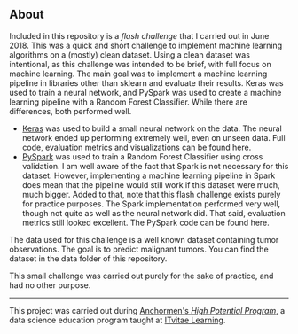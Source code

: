 ## About

Included in this repository is a *flash challenge* that I carried out in June 2018. This was a quick and short challenge to implement machine learning algorithms on a (mostly) clean dataset. Using a clean dataset was intentional, as this challenge was intended to be brief, with full focus on machine learning. The main goal was to implement a machine learning pipeline in libraries other than sklearn and evaluate their results. 
Keras was used to train a neural network, and PySpark was used to create a machine learning pipeline with a Random Forest Classifier. While there are differences, both performed well.

- [Keras](https://keras.io "Keras") was used to build a small neural network on the data. The neural network ended up performing extremely well, even on unseen data. Full code, evaluation metrics and visualizations can be found here. 
- [PySpark](http://spark.apache.org/docs/2.1.0/api/python/pyspark.html "Pyspark") was used to train a Random Forest Classifier using cross validation. I am well aware of the fact that Spark is not necessary for this dataset. However, implementing a machine learning pipeline in Spark does mean that the pipeline would still work if this dataset were much, much bigger. Added to that, note that this flash challenge exists purely for practice purposes. The Spark implementation performed very well, though not quite as well as the neural network did. That said, evaluation metrics still looked excellent. The PySpark code can be found here. 

The data used for this challenge is a well known dataset containing tumor observations. The goal is to predict malignant tumors. You can find the dataset in the data folder of this repository. 

This small challenge was carried out purely for the sake of practice, and had no other purpose. 
___

This project was carried out during [Anchormen's *High Potential Program*](https://anchormen.nl/services/high-potential-program/ "Anchormen's HPP website"), a data science education program taught at [ITvitae Learning](https://itvitae.nl/ict-opleidingsprogrammas#opleiding-4 "Dutch link").